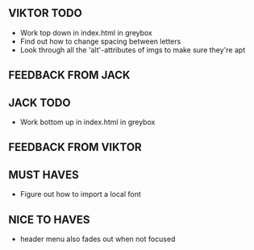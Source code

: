 ## VIKTOR TODO

- Work top down in index.html in greybox
- Find out how to change spacing between letters
- Look through all the 'alt'-attributes of imgs to make sure they're apt

## FEEDBACK FROM JACK

## JACK TODO

- Work bottom up in index.html in greybox

## FEEDBACK FROM VIKTOR

## MUST HAVES

- Figure out how to import a local font

## NICE TO HAVES

- header menu also fades out when not focused
